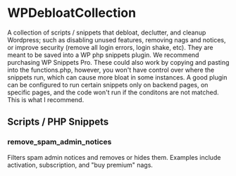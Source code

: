 # WPDebloatCollection
A collection of scripts / snippets that debloat, declutter, and cleanup Wordpress; such as disabling unused features, removing nags and notices, or improve security (remove all login errors, login shake, etc). They are meant to be saved into a WP php snippets plugin. We recommend purchasing WP Snippets Pro. These could also work by copying and pasting into the functions.php, however, you won't have control over where the snippets run, which can cause more bloat in some instances. A good plugin can be configured to run certain snippets only on backend pages, on specific pages, and the code won't run if the conditons are not matched. This is what I recommend.



## Scripts / PHP Snippets

### remove_spam_admin_notices
Filters spam admin notices and removes or hides them. Examples include activation, subscription, and "buy premium" nags.



